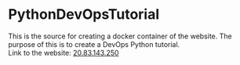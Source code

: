 # PythonDevOpsTutorial
This is the source for creating a docker container of the website. The purpose of this is to create a DevOps Python tutorial. \
Link to the website: [20.83.143.250](http://20.83.143.250/)
